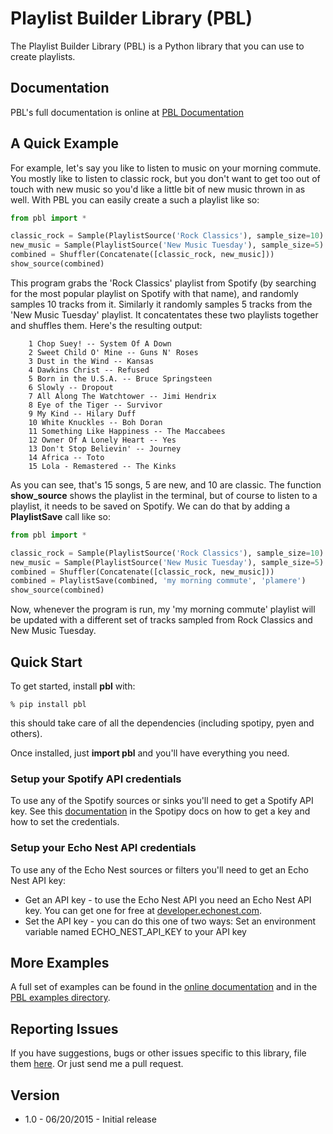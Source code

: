 # Playlist Builder Library (PBL) 
The Playlist Builder Library (PBL) is a Python library that you can use to create playlists. 

## Documentation
PBL's full documentation is online at [PBL Documentation](http://pbl.readthedocs.org/) 

## A Quick Example
For example, let's say you like to listen to music on your morning commute. You mostly like to listen to classic rock, but you don't want to get too out of touch with new music so you'd like a little bit of new music thrown in as well. With PBL you can easily create a such a playlist like so:

```python 
from pbl import *

classic_rock = Sample(PlaylistSource('Rock Classics'), sample_size=10)
new_music = Sample(PlaylistSource('New Music Tuesday'), sample_size=5)
combined = Shuffler(Concatenate([classic_rock, new_music]))
show_source(combined)
```

This program grabs the 'Rock Classics' playlist from Spotify (by searching for the most popular playlist on Spotify with that name), and randomly samples 10 tracks from it. Similarly it randomly samples 5 tracks from the 'New Music Tuesday' playlist. It concatentates these two playlists together and shuffles them. Here's the resulting output:

```
    1 Chop Suey! -- System Of A Down
    2 Sweet Child O' Mine -- Guns N' Roses
    3 Dust in the Wind -- Kansas
    4 Dawkins Christ -- Refused
    5 Born in the U.S.A. -- Bruce Springsteen
    6 Slowly -- Dropout
    7 All Along The Watchtower -- Jimi Hendrix
    8 Eye of the Tiger -- Survivor
    9 My Kind -- Hilary Duff
    10 White Knuckles -- Boh Doran
    11 Something Like Happiness -- The Maccabees
    12 Owner Of A Lonely Heart -- Yes
    13 Don't Stop Believin' -- Journey
    14 Africa -- Toto
    15 Lola - Remastered -- The Kinks
```

As you can see, that's 15 songs, 5 are new, and 10 are classic.
The function __show_source__ shows the playlist in the terminal, but of course to listen to a playlist, it needs to be saved on Spotify. We can do that by adding a **PlaylistSave** call like so:


```python 
from pbl import *

classic_rock = Sample(PlaylistSource('Rock Classics'), sample_size=10)
new_music = Sample(PlaylistSource('New Music Tuesday'), sample_size=5)
combined = Shuffler(Concatenate([classic_rock, new_music]))
combined = PlaylistSave(combined, 'my morning commute', 'plamere')
show_source(combined)
```
Now, whenever the program is run, my 'my morning commute' playlist will be updated with a different set of tracks sampled from Rock Classics and New Music Tuesday.

## Quick Start
To get started, install __pbl__ with:

```
% pip install pbl
```

this should take care of all the dependencies (including spotipy, pyen and others).

Once installed, just __import pbl__ and you'll have everything you need.  

### Setup  your Spotify API credentials
To use any of the Spotify sources or sinks you'll need to get a Spotify API key. See this [documentation](http://spotipy.readthedocs.org/en/latest/#authorized-requests) in the Spotipy docs on how to get a key and how to set the credentials.

### Setup your Echo Nest API credentials
To use any of the Echo Nest sources or filters you'll need to get an Echo Nest API key:

  * Get an API key - to use the Echo Nest API you need an Echo Nest API key. You can get one for free at [developer.echonest.com](http://developer.echonest.com).
  * Set the API key - you can do this one of two ways:
Set an environment variable named ECHO\_NEST\_API\_KEY to your API key

## More Examples
A full set of examples can be found in the [online
documentation](http://pbl.readthedocs.org/) and in the [PBL examples
directory](https://github.com/plamere/pbl/tree/master/examples).
        

## Reporting Issues
If you have suggestions, bugs or other issues specific to this library, file them [here](https://github.com/plamere/pbl/issues). Or just send me a pull request.

## Version

- 1.0 - 06/20/2015 - Initial release
